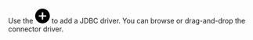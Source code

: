
Use the ![""](Images/ebt1659745488877.svg) to add a JDBC driver. You can browse or drag-and-drop the connector driver.

